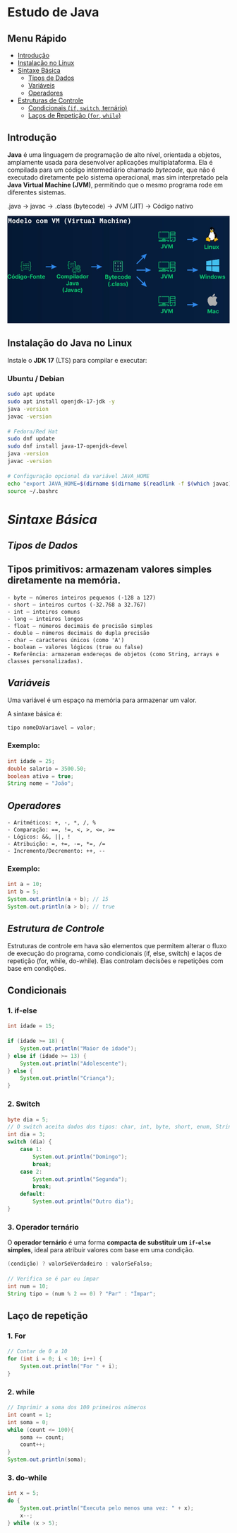 # Estudo de Java

## Menu Rápido
- [Introdução](#introdução)
- [Instalação no Linux](#instalação-do-java-no-linux)
- [Sintaxe Básica](#sintaxe-básica)
    - [Tipos de Dados](#tipos-de-dados)
    - [Variáveis](#variáveis)
    - [Operadores](#operadores)
- [Estruturas de Controle](#estruturas-de-controle)
    - [Condicionais (`if`, `switch`, ternário)](#condicionais)
    - [Laços de Repetição (`for`, `while`)](#laços-de-repetição)

## Introdução
**Java** é uma linguagem de programação de alto nível, orientada a objetos, amplamente usada para desenvolver aplicações
multiplataforma. Ela é compilada para um código intermediário chamado *bytecode*, que não é executado diretamente pelo
sistema operacional, mas sim interpretado pela **Java Virtual Machine (JVM)**, permitindo que o mesmo programa rode em
diferentes sistemas.

.java → javac → .class (bytecode) → JVM (JIT) → Código nativo

![compilation.png](./images/java%20compilation.png)
## Instalação do Java no Linux

Instale o **JDK 17** (LTS) para compilar e executar:

### Ubuntu / Debian
```bash
sudo apt update
sudo apt install openjdk-17-jdk -y
java -version
javac -version

# Fedora/Red Hat
sudo dnf update
sudo dnf install java-17-openjdk-devel
java -version
javac -version

# Configuração opcional da variável JAVA_HOME
echo "export JAVA_HOME=$(dirname $(dirname $(readlink -f $(which javac))))" >> ~/.bashrc
source ~/.bashrc 
```
# *Sintaxe Básica*

## *Tipos de Dados*

## Tipos primitivos: armazenam valores simples diretamente na memória.

    - byte – números inteiros pequenos (-128 a 127)
    - short – inteiros curtos (-32.768 a 32.767)
    - int – inteiros comuns
    - long – inteiros longos
    - float – números decimais de precisão simples
    - double – números decimais de dupla precisão
    - char – caracteres únicos (como 'A')
    - boolean – valores lógicos (true ou false)
    - Referência: armazenam endereços de objetos (como String, arrays e classes personalizadas).

## *Variáveis*

Uma variável é um espaço na memória para armazenar um valor.

A sintaxe básica é:
```java
tipo nomeDaVariavel = valor;
```
### Exemplo:
```java
int idade = 25;
double salario = 3500.50;
boolean ativo = true;
String nome = "João";
```
## *Operadores*
    - Aritméticos: +, -, *, /, %
    - Comparação: ==, !=, <, >, <=, >=
    - Lógicos: &&, ||, !
    - Atribuição: =, +=, -=, *=, /=
    - Incremento/Decremento: ++, --

### Exemplo:
```java
int a = 10;
int b = 5;
System.out.println(a + b); // 15
System.out.println(a > b); // true
```
## *Estrutura de Controle*
Estruturas de controle em hava são elementos que permitem alterar o fluxo de execução do programa, como condicionais 
(if, else, switch) e laços de repetição (for, while, do-while). Elas controlam decisões e repetições com base em 
condições.
## Condicionais
### 1. if-else
```java
int idade = 15;

if (idade >= 18) {
    System.out.println("Maior de idade");
} else if (idade >= 13) {
    System.out.println("Adolescente");
} else {
    System.out.println("Criança");
}
```

### 2. Switch
```java
byte dia = 5;
// O switch aceita dados dos tipos: char, int, byte, short, enum, String
int dia = 3;
switch (dia) {
    case 1:
        System.out.println("Domingo");
        break;
    case 2:
        System.out.println("Segunda");
        break;
    default:
        System.out.println("Outro dia");
}
```

### 3. Operador ternário
O **operador ternário** é uma forma **compacta de substituir um `if-else` simples**, ideal para atribuir valores com base em uma condição.

```java
(condição) ? valorSeVerdadeiro : valorSeFalso;

// Verifica se é par ou ímpar
int num = 10;
String tipo = (num % 2 == 0) ? "Par" : "Ímpar";
```

## Laço de repetição
### 1. For
```java
// Contar de 0 a 10
for (int i = 0; i < 10; i++) {
    System.out.println("For " + i);
}
```

### 2. while
```java
// Imprimir a soma dos 100 primeiros números
int count = 1;
int soma = 0;
while (count <= 100){
    soma += count;
    count++;
}
System.out.println(soma);
```

### 3. do-while
```java
int x = 5;
do {
    System.out.println("Executa pelo menos uma vez: " + x);
    x--;
} while (x > 5);
```